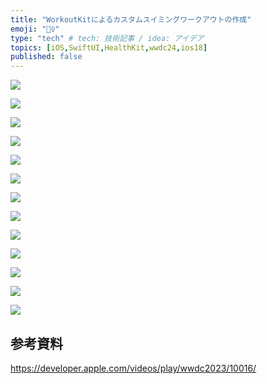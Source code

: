 ```yaml
---
title: "WorkoutKitによるカスタムスイミングワークアウトの作成"
emoji: "🏊‍♀"
type: "tech" # tech: 技術記事 / idea: アイデア
topics: [iOS,SwiftUI,HealthKit,wwdc24,ios18]
published: false
---
```


![](/images/2024-06-14-11-14-46.png)

![](/images/2024-06-14-11-10-30.png)

![](/images/2024-06-14-11-10-53.png)

![](/images/2024-06-14-11-11-17.png)

![](/images/2024-06-14-11-11-48.png)

![](/images/2024-06-14-11-12-08.png)

![](/images/2024-06-14-11-12-30.png)

![](/images/2024-06-14-11-12-48.png)

![](/images/2024-06-14-11-13-06.png)

![](/images/2024-06-14-11-13-30.png)

![](/images/2024-06-14-11-13-49.png)

![](/images/2024-06-14-11-14-08.png)

![](/images/2024-06-14-11-14-25.png)

## 参考資料

https://developer.apple.com/videos/play/wwdc2023/10016/